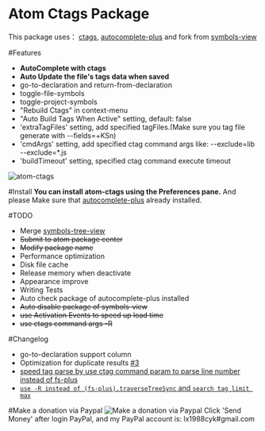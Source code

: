 # Atom Ctags Package


This package uses：
[ctags](http://ctags.sourceforge.net),
[autocomplete-plus](https://github.com/atom/autocomplete-plus)
and fork from [symbols-view](https://github.com/atom/symbols-view)

#Features
* **AutoComplete with ctags**
* **Auto Update the file's tags data when saved**
* go-to-declaration and return-from-declaration
* toggle-file-symbols
* toggle-project-symbols
* "Rebuild Ctags" in context-menu
* "Auto Build Tags When Active" setting, default: false
* 'extraTagFiles' setting, add specified tagFiles.(Make sure you tag file generate with --fields=+KSn)
* 'cmdArgs' setting, add specified ctag command args like: --exclude=lib --exclude=*.js
* 'buildTimeout' setting, specified ctag command execute timeout

![atom-ctags](https://cloud.githubusercontent.com/assets/704762/3483867/e0bac2ee-0397-11e4-89c1-70689f6b8ff3.gif)

#Install
**You can install atom-ctags using the Preferences pane.**
And please Make sure that [autocomplete-plus](https://github.com/saschagehlich/autocomplete-plus) already installed.

#TODO
* Merge [symbols-tree-view](https://atom.io/packages/symbols-tree-view)
* ~~Submit to atom package center~~
* ~~Modify package name~~
* Performance optimization
* Disk file cache
* Release memory when deactivate
* Appearance improve
* Writing Tests
* Auto check package of autocomplete-plus installed
* ~~Auto disable package of symbols-view~~
* ~~use Activation Events to speed up load time~~
* ~~use ctags command args -R~~


#Changelog
* go-to-declaration support column
* Optimization for duplicate results [#3](https://github.com/yongkangchen/atom-ctags/issues/3)
* [speed tag parse by use ctag command param to parse line number instead of fs-plus](https://github.com/yongkangchen/atom-ctags/commit/784160320309212d0acf865092133ba55980c605)
* [`use -R instead of (fs-plus).traverseTreeSync` and `search tag limit max`](https://github.com/yongkangchen/atom-ctags/commit/4e4df478c2a00b83143e1887a8b6fd6c5067ce95)

#Make a donation via Paypal ![Make a donation via Paypal](https://www.paypalobjects.com/en_US/i/btn/btn_donate_SM.gif)
Click 'Send Money' after login PayPal, and my PayPal account is: lx1988cyk#gmail.com
